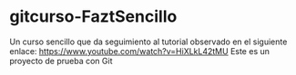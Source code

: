 # gitcurso-FaztSencillo
Un curso sencillo que da seguimiento al tutorial observado en el siguiente enlace: https://www.youtube.com/watch?v=HiXLkL42tMU
Este es un proyecto de prueba con Git
